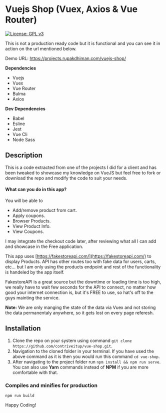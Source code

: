 # Vuejs Shop (Vuex, Axios & Vue Router)

[![License: GPL v3](https://img.shields.io/badge/License-GPLv3-blue.svg)](https://www.gnu.org/licenses/gpl-3.0)

This is not a production ready code but it is functional and you can see it in action on the url mentioned below.

Demo URL: https://projects.rupakdhiman.com/vuejs-shop/

**Dependencies**

- Vuejs
- Vuex
- Vue Router
- Bulma
- Axios

**Dev Dependencies**

- Babel
- Esline
- Jest
- Vue Cli
- Node Sass

## Description

This is a code extracted from one of the projects I did for a client and has been tweaked to showcase my knowledge on VueJS but feel free to fork or download the repo and modify the code to suit your needs.

#### What can you do in this app?

You will be able to

- Add/remove product from cart.
- Apply coupons.
- Browser Products.
- View Product Info.
- View Coupons.

I may integrate the checkout code later, after reviewing what all I can add and showcase in the Free application.

This app uses [https://fakestoreapi.com/](https://fakestoreapi.com/) to display Products. API has other routes too with fake data for users, carts, etc... but I am only using the products endpoint and rest of the functionality is handeled by the app itself.

FakestoreAPI is a great source but the downtime or loading time is too high, we really have to wait few seconds for the API to connect, no matter how good your internet connection is, but it's FREE to use, so hat's off to the guys mainting the service.

**Note:** We are only manging the state of the data via Vuex and not storing the data permanentaly anywhere, so it gets lost on every page referesh.

## Installation

1. Clone the repo on your system using command `git clone https://github.com/contriveitup/vue-shop.git`.
2. Navigation to the cloned folder in your terminal. If you have used the above command as it is then you would run this command `cd vue-shop`.
3. After navigating to the project folder run `npm install && npm run serve`. You can also use **Yarn** commands instead of **NPM** if you are more comfortable with that.

### Compiles and minifies for production

```
npm run build
```

Happy Coding!
